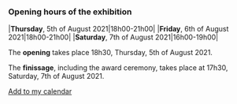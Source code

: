 ### Opening hours of the exhibition

|__Thursday__, 5th of August 2021|18h00-21h00|
|__Friday__, 6th of August 2021|18h00-21h00|
|__Saturday__, 7th of August 2021|16h00-19h00|

The __opening__ takes place 18h30, Thursday, 5th of August 2021. 

The __finissage__, including the award ceremony, takes place at 17h30, Saturday, 7th of August 2021. 

[Add to my calendar](scripts/ical-script/jkon2021.ics)
